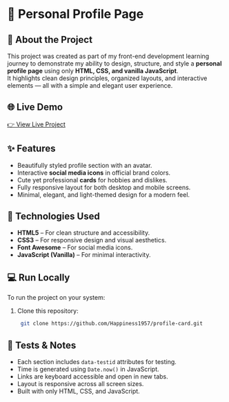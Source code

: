 # 🌸 Personal Profile Page

## 📖 About the Project
This project was created as part of my front-end development learning journey to demonstrate my ability to design, structure, and style a **personal profile page** using only **HTML, CSS, and vanilla JavaScript**.  
It highlights clean design principles, organized layouts, and interactive elements — all with a simple and elegant user experience.

## 🌐 Live Demo
[👉 View Live Project](https://github.com/Happiness1957/profile-card)



## ✨ Features
- Beautifully styled profile section with an avatar.
- Interactive **social media icons** in official brand colors.
- Cute yet professional **cards** for hobbies and dislikes.
- Fully responsive layout for both desktop and mobile screens.
- Minimal, elegant, and light-themed design for a modern feel.

## 🧠 Technologies Used
- **HTML5** – For clean structure and accessibility.  
- **CSS3** – For responsive design and visual aesthetics.  
- **Font Awesome** – For social media icons.  
- **JavaScript (Vanilla)** – For minimal interactivity.

## 💻 Run Locally
To run the project on your system:

1. Clone this repository:
   ```bash
    git clone https://github.com/Happiness1957/profile-card.git

## 🧩 Tests & Notes

- Each section includes `data-testid` attributes for testing.
- Time is generated using `Date.now()` in JavaScript.
- Links are keyboard accessible and open in new tabs.
- Layout is responsive across all screen sizes.
- Built with only HTML, CSS, and JavaScript.
